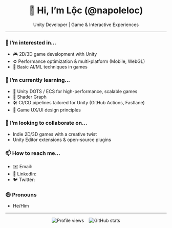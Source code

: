 <!--
**napoleloc/napoleloc** is a ✨ _special_ ✨ repository because its `README.md` 
appears on your GitHub profile.
-->

<div align="center">
  <h1>👋 Hi, I’m Lộc (@napoleloc)</h1>
  <p>Unity Developer | Game &amp; Interactive Experiences</p>
</div>

---

### 👀 I’m interested in…
- 🎮 2D/3D game development with Unity  
- ⚙️ Performance optimization & multi-platform (Mobile, WebGL)  
- 🤖 Basic AI/ML techniques in games  

### 🌱 I’m currently learning…
- 📱 Unity DOTS / ECS for high-performance, scalable games  
- 🔧 Shader Graph 
- 🛠️ CI/CD pipelines tailored for Unity (GitHub Actions, Fastlane)  
- 🎨 Game UX/UI design principles  

### 💞️ I’m looking to collaborate on…
- Indie 2D/3D games with a creative twist  
- Unity Editor extensions & open-source plugins  

### 📫 How to reach me…
- ✉️ Email: 
- 🔗 LinkedIn: 
- 🐦 Twitter: 

### 😄 Pronouns
- He/Him

---

<div align="center">
  <img src="https://komarev.com/ghpvc/?username=napoleloc&color=blue" alt="Profile views" />
  &nbsp;&nbsp;
  <img src="https://github-readme-stats.vercel.app/api?username=napoleloc&show_icons=true&theme=tokyonight&include_all_commits=true&count_private=true" alt="GitHub stats" />
</div>


<!---
napoleloc/napoleloc is a ✨ special ✨ repository because its `README.md` (this file) appears on your GitHub profile.
You can click the Preview link to take a look at your changes.
--->
